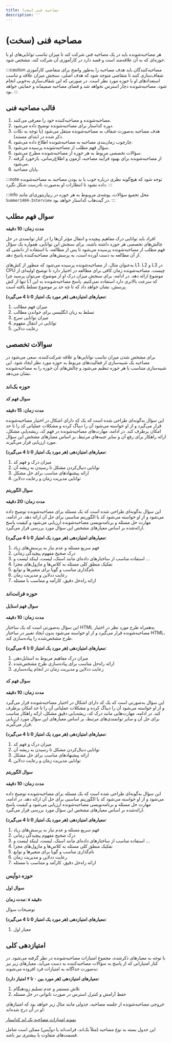 ```yaml
---
title: مصاحبه فنی (سخت)
description: ''
---
```


# مصاحبه فنی (سخت)

هر مصاحبه‌شونده باید در یک مصاحبه فنی شرکت کند تا میزان تناسب توانایی‌های او با حوزه‌ای که به آن علاقه‌مند است و قصد
دارد در کارآموزی آن شرکت کند، مشخص شود.

:::caution
مصاحبه‌کنندگان باید هدف مصاحبه را به‌طور واضح برای متقاضی کارآموزی شفاف‌سازی کنند تا متقاضی متوجه شود که هدف اصلی، سنجش
میزان علاقه و تناسب استعدادهای او با حوزه مورد نظر است.
در صورتی که این شفاف‌سازی به‌خوبی انجام شود، مصاحبه‌شونده دچار استرس نخواهد شد و فضای مصاحبه صمیمانه و حمایتی خواهد بود.
:::

## قالب مصاحبه فنی

1. مصاحبه‌شونده و مصاحبه‌کننده خود را معرفی می‌کنند.
2. دوره کداستار برای مصاحبه‌شونده توضیح داده می‌شود.
3. هدف مصاحبه به‌صورت شفاف به مصاحبه‌شونده منتقل می‌شود (با توجه به نکات ذکر شده در ابتدای مستند).
4. چارچوب زمان‌بندی مصاحبه به مصاحبه‌شونده اطلاع داده می‌شود.
5. سؤال فهم مطلب از مصاحبه‌شونده پرسیده می‌شود.
6. سؤالات تخصصی مربوط به هر حوزه از مصاحبه‌شونده مطرح می‌شود.
7. از مصاحبه‌شونده برای بهبود فرآیند مصاحبه، آزمون و اطلاع‌رسانی، بازخورد گرفته می‌شود.
8. پایان مصاحبه.

:::note
توجه شود که هیچ‌گونه نظری درباره خوب یا بد بودن مصاحبه به مصاحبه‌شونده داده نشود تا انتظارات او به‌صورت نادرست شکل
نگیرد.
:::

:::info
محل تجمیع سؤالات، پوشه‌ی مروبوط به هر حوزه در ریپازیتوری‌ای مانند `Summer1404-Interview` در گیت‌هاب کداستار خواهد بود.
:::

## سوال فهم مطلب

**مدت زمان: 10 دقیقه**

افراد باید توانایی درک مفاهیم پیچیده و انتقال مؤثر آن‌ها را در کنار توانمندی در حل چالش‌های تخصصی هر حوزه داشته باشند.
برای سنجش این توانایی، همواره یک سؤال فهم مطلب از مصاحبه‌شونده پرسیده می‌شود تا پس از مطالعه، با استفاده از دانشی که از
آن مطالعه به دست آورده است، به پرسش‌های مصاحبه‌کننده پاسخ دهد.

به‌عنوان مثال، از مصاحبه‌شونده پرسیده می‌شود که منظور از کش‌های L1،
L2
و
L3
در
CPU
چیست.
مصاحبه‌شونده زمان کافی برای مطالعه در اختیار دارد تا توضیح اولیه‌ای از موضوع ارائه دهد.
در ادامه، برای سنجش میزان درک او از موضوع، می‌توان پرسید چرا تنها از کش
L1
که سرعت بالاتری دارد استفاده نمی‌کنیم.
پاسخ مصاحبه‌شونده به این پرسش، نشان خواهد داد که تا چه حد بر موضوع تسلط یافته است.

**معیارهای امتیازدهی (هر مورد یک امتیاز 0 تا 4 می‌گیرد):**

1. میزان فهم مطالب
2. تسلط به زبان انگلیسی برای خواندن مطالب
3. میزان توانایی سرچ
4. توانایی در انتقال مفهوم
5. رعایت ددلاین

## سوالات تخصصی

برای مشخص شدن میزان تناسب توانایی‌ها و علاقه شرکت‌کننده، سعی می‌شود در مصاحبه یک شبیه‌سازی از فعالیت‌های مربوط به حوزه
مورد نظر ایجاد شود.
این شبیه‌سازی متناسب با هر حوزه تنظیم می‌شود و چالش‌های آن حوزه را به مصاحبه‌شونده نشان می‌دهد.

### حوزه بک‌اند

#### سوال فهم کد

**مدت زمان: 15 دقیقه**

این سؤال به‌گونه‌ای طراحی شده است که یک کد دارای اشکال در اختیار مصاحبه‌شونده قرار می‌گیرد و از او خواسته می‌شود آن را
دیباگ کرده و مشکلات عملیاتی کد را تا حد امکان برطرف کند.
در ادامه، مهارت‌های مصاحبه‌شونده در فهم کد، ریشه‌یابی مشکل، ارائه راهکار برای رفع آن و سایر جنبه‌های مرتبط، بر اساس
معیارهای مشخص این سؤال مورد ارزیابی قرار می‌گیرند.

**معیارهای امتیازدهی (هر مورد یک امتیاز 0 تا 4 می‌گیرد):**

1. میزان درک و فهم کد
2. توانایی دنبال‌کردن مشکل تا رسیدن به ریشه آن
3. ارائه پیشنهادهای مناسب برای حل مشکل
4. توانایی مدیریت زمان و رعایت ددلاین

#### سوال الگوریتم

**مدت زمان: 20 دقیقه**

این سؤال به‌گونه‌ای طراحی شده است که یک مسئله برای مصاحبه‌شونده توضیح داده می‌شود و از او خواسته می‌شود کد یا الگوریتم
مناسبی برای حل آن ارائه دهد.
در ادامه، مهارت حل مسئله و برنامه‌نویسی مصاحبه‌شونده ارزیابی می‌شود و کیفیت پاسخ ارائه‌شده بر اساس معیارهای مشخص این
سؤال مورد بررسی قرار می‌گیرد.

**معیارهای امتیازدهی (هر مورد یک امتیاز 0 تا 4 می‌گیرد):**

1. فهم سریع مسئله و عدم نیاز به پرسش‌های زیاد
2. درک صحیح مفهوم پیچیدگی زمانی
3. استفاده مناسب از ساختارهای داده‌ای مانند استک، لیست، لینکد لیست و ...
4. تفکیک منطق کلی مسئله به کلاس‌ها و ماژول‌های مجزا
5. نام‌گذاری مناسب و گویا برای متغیرها و توابع
6. رعایت ددلاین و مدیریت زمان
7. ارائه راه‌حل دقیق، کارآمد و متناسب با مسئله

### حوزه فرانت‌اند

#### سوال فهم استایل

**مدت زمان: 10 دقیقه**

این سؤال به‌صورتی است که یک ساختار
HTML
به‌همراه طرح مورد نظر در اختیار مصاحبه‌شونده قرار می‌گیرد و از او خواسته می‌شود بدون ایجاد تغییر در ساختار
HTML،
طرح مشخص‌شده را پیاده‌سازی کند.

**معیارهای امتیازدهی (هر مورد یک امتیاز 0 تا 4 می‌گیرد):**

1. میزان درک مفاهیم مربوط به استایل‌دهی
2. ارائه راه‌حل مناسب برای پیاده‌سازی طرح مشخص‌شده
3. رعایت ددلاین و مدیریت زمان در انجام پیاده‌سازی

#### سوال فهم کد

**مدت زمان: 10 دقیقه**

این سؤال به‌صورتی است که یک کد دارای اشکال در اختیار مصاحبه‌شونده قرار می‌گیرد و از او خواسته می‌شود آن را دیباگ کرده و
مشکلات عملیاتی آن را تا حد امکان برطرف کند.
در ادامه، مهارت‌هایی مانند درک کد، ریشه‌یابی دقیق مشکل، ارائه راهکار مناسب برای حل آن و سایر توانمندی‌های مرتبط، بر اساس
معیارهای این سؤال مورد ارزیابی قرار می‌گیرند.

**معیارهای امتیازدهی (هر مورد یک امتیاز 0 تا 4 می‌گیرد):**

1. میزان درک و فهم کد
2. توانایی دنبال‌کردن مشکل تا رسیدن به ریشه آن
3. ارائه پیشنهادهای مناسب برای حل مشکل
4. توانایی مدیریت زمان و رعایت ددلاین

#### سوال الگوریتم

**مدت زمان: 10 دقیقه**

این سؤال به‌گونه‌ای طراحی شده است که یک مسئله برای مصاحبه‌شونده توضیح داده می‌شود و از او خواسته می‌شود کد یا الگوریتم
مناسبی برای حل آن ارائه دهد.
در ادامه، مهارت حل مسئله و برنامه‌نویسی مصاحبه‌شونده ارزیابی می‌شود و کیفیت پاسخ ارائه‌شده بر اساس معیارهای مشخص این
سؤال مورد بررسی قرار می‌گیرد.

**معیارهای امتیازدهی (هر مورد یک امتیاز 0 تا 4 می‌گیرد):**

1. فهم سریع مسئله و عدم نیاز به پرسش‌های زیاد
2. درک صحیح مفهوم پیچیدگی زمانی
3. استفاده مناسب از ساختارهای داده‌ای مانند استک، لیست، لینکد لیست و ...
4. تفکیک منطق کلی مسئله به کلاس‌ها و ماژول‌های مجزا
5. نام‌گذاری مناسب و گویا برای متغیرها و توابع
6. رعایت ددلاین و مدیریت زمان
7. ارائه راه‌حل دقیق، کارآمد و متناسب با مسئله

### حوزه دوآپس

#### سوال اول

**مدت زمان: x دقیقه**

توضیحات سوال

**معیارهای امتیازدهی (هر مورد یک امتیاز 0 تا 4 می‌گیرد):**

1. معیار اول

## امتیازدهی کلی

با توجه به معیارهای ذکرشده، مجموع امتیازات مصاحبه‌شونده در نظر گرفته می‌شود.
در کنار امتیازاتی که از پاسخ به سؤالات مصاحبه‌کننده به دست می‌آید، معیارهای زیر نیز به‌صورت جداگانه به امتیازات فرد
افزوده می‌شوند:

**معیارهای امتیازدهی (هر مورد بین ۰ تا ۴ امتیاز دارد):**

1. تلاش مستمر و عدم تسلیم زودهنگام
2. حفظ آرامش و کنترل استرس در صورت ناتوانی در حل مسئله

خروجی مصاحبه‌شونده از جلسه مصاحبه، جدولی مانند مثال زیر خواهد بود که امتیازهای او در آن درج شده‌اند:

[نمونه امتیازات مصاحبه بک اند کداستار](https://docs.google.com/spreadsheets/d/1DC33YTGDAvoRisPF1cZlm8vBXoMJhUL8J3VECj4Ic6g/edit?usp=sharing)

این جدول بسته به نوع مصاحبه (مثلاً بک‌اند، فرانت‌اند یا دوآپس) ممکن است شامل قسمت‌های متفاوت یا بیشتری نیز باشد.
